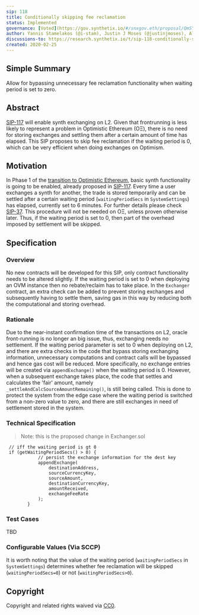 ```yaml
---
sip: 118
title: Conditionally skipping fee reclamation
status: Implemented
governance: [Voted](https://gov.synthetix.io/#/snxgov.eth/proposal/QmSYwjH3o8gpuZHd7GtTquruZ72RoL9iVWDTeZAuD3yJuJ)
author: Yannis Stamelakos (@i-stam), Justin J Moses (@justinjmoses), Alejandro Santander (@ajsantander)
discussions-to: https://research.synthetix.io/t/sip-118-conditionally-skipping-fee-reclamation/327
created: 2020-02-25
---
```


## Simple Summary

<!--"If you can't explain it simply, you don't understand it well enough." Simply describe the outcome the proposed changes intends to achieve. This should be non-technical and accessible to a casual community member.-->

Allow for bypassing unnecessary fee reclamation functionality when waiting period is set to zero.

## Abstract

<!--A short (~200 word) description of the proposed change, the abstract should clearly describe the proposed change. This is what *will* be done if the SIP is implemented, not *why* it should be done or *how* it will be done. If the SIP proposes deploying a new contract, write, "we propose to deploy a new contract that will do x".-->

[SIP-117](./sip-117.md) will enable synth exchanging on L2. Given that frontrunning is less likely to represent a problem in Optimistic Ethereum (OΞ), there is no need for storing exchanges and settling them after a certain amount of time has elapsed. This SIP proposes to skip fee reclamation if the waiting period is 0, which can be very efficient when doing exchanges on Optimism.

## Motivation

<!--This is the problem statement. This is the *why* of the SIP. It should clearly explain *why* the current state of the protocol is inadequate.  It is critical that you explain *why* the change is needed, if the SIP proposes changing how something is calculated, you must address *why* the current calculation is innaccurate or wrong. This is not the place to describe how the SIP will address the issue!-->

In Phase 1 of the [transition to Optimistic Ethereum](https://blog.synthetix.io/the-optimistic-ethereum-transition), basic synth functionality is going to be enabled, already proposed in [SIP-117](./sip-117.md). Every time a user exchanges a synth for another, the trade is stored temporarily and can be settled after a certain waiting period (`waitingPeriodSecs` in `SystemSettings`) has elapsed, currently set to 6 minutes. For further details please check [SIP-37](./sip-37.md). This procedure will not be needed on OΞ, unless proven otherwise later. Thus, if the waiting period is set to 0, then part of the overhead imposed by settlement will be skipped.

## Specification

<!--The specification should describe the syntax and semantics of any new feature, there are five sections
1. Overview
2. Rationale
3. Technical Specification
4. Test Cases
5. Configurable Values
-->

### Overview

<!--  -->
<!--This is a high level overview of *how* the SIP will solve the problem. The overview should clearly describe how the new feature will be implemented.-->

No new contracts will be developed for this SIP, only contract functionality needs to be altered slightly. If the waiting period is set to 0 when deploying an OVM instance then no rebate/reclaim has to take place. In the `Exchanger` contract, an extra check can be added to prevent storing exchanges and subsequently having to settle them, saving gas in this way by reducing both the computational and storing overhead.

### Rationale

<!--This is where you explain the reasoning behind how you propose to solve the problem. Why did you propose to implement the change in this way, what were the considerations and trade-offs. The rationale fleshes out what motivated the design and why particular design decisions were made. It should describe alternate designs that were considered and related work. The rationale may also provide evidence of consensus within the community, and should discuss important objections or concerns raised during discussion.-->

Due to the near-instant confirmation time of the transactions on L2, oracle front-running is no longer an big issue, thus, exchanging needs no settlement. If the waiting period parameter is set to 0 when deploying on L2, and there are extra checks in the code that bypass storing exchanging information, unnecessary computations and contract calls will be bypassed and hence gas cost will be reduced. More specifically, no exchange entries will be created via `appendExchange()` when the waiting period is 0. However, when a subsequent exchange takes place, the code that settles and calculates the 'fair' amount, namely `_settleAndCalcSourceAmountRemaining()`, is still being called. This is done to protect the system from the edge case where the waiting period is switched from a non-zero value to zero, and there are still exchanges in need of settlement stored in the system.

### Technical Specification

<!--The technical specification should outline the public API of the changes proposed. That is, changes to any of the interfaces Synthetix currently exposes or the creations of new ones.-->

> Note: this is the proposed change in Exchanger.sol

```solidity
 // iff the waiting period is gt 0
 if (getWaitingPeriodSecs() > 0) {
            // persist the exchange information for the dest key
            appendExchange(
                destinationAddress,
                sourceCurrencyKey,
                sourceAmount,
                destinationCurrencyKey,
                amountReceived,
                exchangeFeeRate
            );
        }
```

### Test Cases

<!--Test cases for an implementation are mandatory for SIPs but can be included with the implementation..-->

TBD

### Configurable Values (Via SCCP)

<!--Please list all values configurable via SCCP under this implementation.-->

It is worth noting that the value of the waiting period (`waitingPeriodSecs` in `SystemSettings`) determines whether fee reclamation will be skipped (`waitingPeriodSecs=0`) or not (`waitingPeriodSecs>0`).

## Copyright

Copyright and related rights waived via [CC0](https://creativecommons.org/publicdomain/zero/1.0/).
